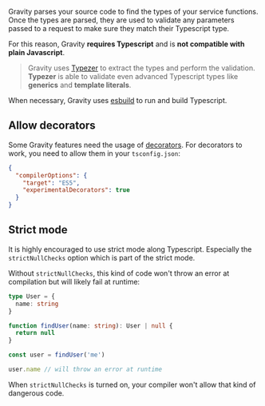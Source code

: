 
Gravity parses your source code to find the types of your service functions. Once the types are parsed, they are used to validate any parameters passed to a request to make sure they match their Typescript type.

For this reason, Gravity **requires Typescript** and is **not compatible with plain Javascript**.

> Gravity uses [Typezer](https://www.npmjs.com/package/typezer) to extract the types and perform the validation. **Typezer** is able to validate even advanced Typescript types like **generics** and **template literals**.

When necessary, Gravity uses [esbuild](https://esbuild.github.io/) to run and build Typescript.

## Allow decorators

Some Gravity features need the usage of [decorators](https://www.typescriptlang.org/docs/handbook/decorators.html). For decorators to work, you need to allow them in your `tsconfig.json`:

```json
{
  "compilerOptions": {
    "target": "ES5",
    "experimentalDecorators": true
  }
}
```

## Strict mode

It is highly encouraged to use strict mode along Typescript. Especially the `strictNullChecks` option which is part of the strict mode.

Without `strictNullChecks`, this kind of code won't throw an error at compilation but will likely fail at runtime:

```typescript
type User = {
  name: string
}

function findUser(name: string): User | null {
  return null
}

const user = findUser('me')

user.name // will throw an error at runtime
```

When `strictNullChecks` is turned on, your compiler won't allow that kind of dangerous code.
